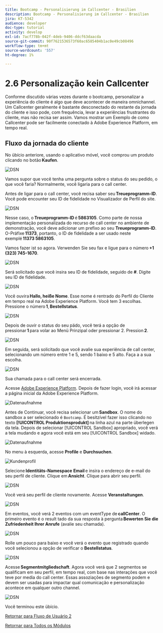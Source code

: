 ```yaml
---
title: Bootcamp - Personalisierung im Callcenter - Brasilien
description: Bootcamp - Personalisierung im Callcenter - Brasilien
jira: KT-5342
audience: developer
doc-type: tutorial
activity: develop
exl-id: 7acf778b-042f-4deb-9406-ddcf63daacda
source-git-commit: 90f7621536573f60ac6585404b1ac0e49cb08496
workflow-type: tm+mt
source-wordcount: '557'
ht-degree: 1%

---
```


# 2.6 Personalização kein Callcenter

Conforme discutido várias vezes durante o bootcamp, personalizar a experiência do cliente é algo que deve acontecer de maneira omnichannel. Um Callcenter geralmente é bastante desconectado do restante da jornada do cliente e isso pode, com frequência, levar a experiências frustrantes do cliente, mas não recisa ser assim. Vamos mostrar um Exemplo de como Callcenter pode ser facilmente conectado à Adobe Experience Platform, em tempo real.

## Fluxo da jornada do cliente

No übício anteriore, usando o aplicativo móvel, você comprou um produto clicando no botão **Kaufen**.

![DSN](./images/app20.png)

Vamos supor que você tenha uma pergunta sobre o status do seu pedido, o que você faria? Normalmente, você ligaria para o call center.

Antes de ligar para o call center, você recisa saber seu **Treueprogramm-ID**. Você pode encounter seu ID de fidelidade no Visualizador de Perfil do site.

![DSN](./images/cc1.png)

Nesse caso, o **Treueprogramm-ID** é **5863105**. Como parte de nossa implementação personalizada do recurso de call center no ambiente de demonstração, você deve adicionar um prefixo ao seu **Treueprogramm-ID**. O-Präfixe **11373**, portanto, o ID de fidelidade a ser usado neste exemplé **11373 5863105**.

Vamos fazer ist so agora. Verwenden Sie seu fax e ligue para o número **+1 (323) 745-1670**.

![DSN](./images/cc2.png)

Será solicitado que você insira seu ID de fidelidade, seguido de **#**. Digite seu ID de fidelidade.

![DSN](./images/cc3.png)

Você ouvira **Hallo, heiße Nome**. Esse nome é rentrado do Perfil do Cliente em tempo real na Adobe Experience Platform. Você tem 3 escolhas. Pressione o número **1**, **Bestellstatus**.

![DSN](./images/cc4.png)

Depois de ouvir o status do seu pädo, você terá a opção de pressionar **1** para volar ao Menü Prinzipal oder pressionar 2. Pression **2**.

![DSN](./images/cc5.png)

Em seguida, será solicitado que você avalie sua experiência de call center, selecionando um número entre 1 e 5, sendo 1 baixo e 5 alto. Faça a a sua escolha.

![DSN](./images/cc6.png)

Sua chamada para o call center será encerrada.

Acesse [Adobe Experience Platform](https://experience.adobe.com/platform). Depois de fazer login, você irá acessar a página inicial da Adobe Experience Platform.

![Datenaufnahme](./images/home.png)

Antes de Continuar, você recisa selecionar um **Sandbox**. O nome do sandbox a ser selecionado é ``Bootcamp``. É besitzível fazer isso clicando no texto **[!UICONTROL Produktionsprodukt]** na linha azul na parte überlegen da tela. Depois de selecionar [!UICONTROL Sandbox] apropriado, você verá a tela mudando e agora você está em seu [!UICONTROL Sandbox] widado.

![Datenaufnahme](./images/sb1.png)

No menu à esquerda, acesse **Profile** e **Durchsuchen**.

![Kundenprofil](./images/homemenu.png)

Selecione **Identitäts-Namespace** **Email** e insira o endereço de e-mail do seu perfil de cliente. Clique em **Ansicht**. Clique para abrir seu perfil.

![DSN](./images/cc7.png)

Você verá seu perfil de cliente novamente. Acesse **Veranstaltungen**.

![DSN](./images/cc8.png)

Em eventos, você verá 2 eventos com um eventType de **callCenter**. O primeiro evento é o result tado da sua resposta à pergunta **Bewerten Sie die Zufriedenheit Ihrer Anrufe** (avalie seu chamada).

![DSN](./images/cc9.png)

Rolle um pouco para baixo e você verá o evento que registrado quando você selecionou a opção de verificar o **Bestellstatus**.

![DSN](./images/cc10.png)

Acesse **Segmentmitgliedschaft**. Agora você verá que 2 segmentos se qualificam em seu perfil, em tempo real, com base nas interações que você teve por media do call center. Essas assoziações de segmento podem e devem ser usadas para impactar qual comunicação e personalização acontece em qualquer outro channel.

![DSN](./images/cc11.png)

Você terminou este übício.

[Retornar para Fluxo de Usuário 2](./uc2.md)

[Retornar para Todos os Módulos](../../overview.md)
